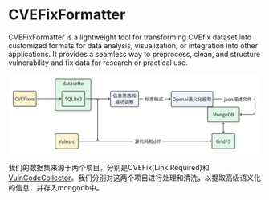 # CVEFixFormatter
CVEFixFormatter is a lightweight tool for transforming CVEfix dataset into customized formats for data analysis, visualization, or integration into other applications. It provides a seamless way to preprocess, clean, and structure vulnerability and fix data for research or practical use.

![alt text](image.png)

我们的数据集来源于两个项目，分别是CVEFix(Link Required)和[VulnCodeCollector](https://github.com/iridium-soda/VulnCodeCollector)。我们分别对这两个项目进行处理和清洗，以提取高级语义化的信息，并存入mongodb中。

